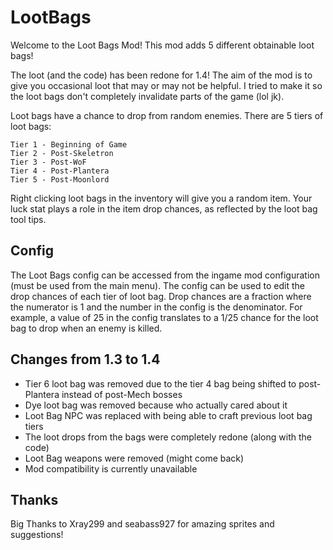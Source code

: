 # LootBags
Welcome to the Loot Bags Mod!
This mod adds 5 different obtainable loot bags!

The loot (and the code) has been redone for 1.4! The aim of the mod is to give you occasional loot that may or may not be helpful. I tried to make it so the loot bags don't completely invalidate parts of the game (lol jk). 

Loot bags have a chance to drop from random enemies. There are 5 tiers of loot bags:
```
Tier 1 - Beginning of Game
Tier 2 - Post-Skeletron
Tier 3 - Post-WoF
Tier 4 - Post-Plantera
Tier 5 - Post-Moonlord
```
Right clicking loot bags in the inventory will give you a random item. Your luck stat plays a role in the item drop chances, as reflected by the loot bag tool tips.

## Config
The Loot Bags config can be accessed from the ingame mod configuration (must be used from the main menu). The config can be used to edit the drop chances of each tier of loot bag. Drop chances are a fraction where the numerator is 1 and the number in the config is the denominator. For example, a value of 25 in the config translates to a 1/25 chance for the loot bag to drop when an enemy is killed.

## Changes from 1.3 to 1.4
- Tier 6 loot bag was removed due to the tier 4 bag being shifted to post-Plantera instead of post-Mech bosses
- Dye loot bag was removed because who actually cared about it 
- Loot Bag NPC was replaced with being able to craft previous loot bag tiers
- The loot drops from the bags were completely redone (along with the code)
- Loot Bag weapons were removed (might come back)
- Mod compatibility is currently unavailable

## Thanks
Big Thanks to Xray299 and seabass927 for amazing sprites and suggestions!
